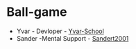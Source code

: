 # Ball-game

* Yvar - Devloper -  [Yvar-School](https://github.com/Yvar-School)
* Sander -Mental Support - [Sandert2001](https://github.com/SanderT2001)
